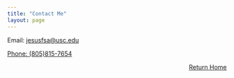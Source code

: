 ```yaml
---
title: "Contact Me"
layout: page 
---
```


Email: [jesusfsa@usc.edu](mailto:jesusfsa@usc.edu) 

[Phone: (805)815-7654](tel:+18058157654)

<script src="https://platform.linkedin.com/badges/js/profile.js" async defer type="text/javascript"></script>

<div class="badge-base LI-profile-badge" data-locale="en_US" data-size="medium" data-theme="dark" data-type="VERTICAL" data-vanity="jesus-sanchez1" data-version="v1"><a class="badge-base__link LI-simple-link" href="https://www.linkedin.com/in/jesus-sanchez1?trk=profile-badge"></div>

<div style="text-align: right;">
  
  <a href="/index">Return Home</a>
  
</div>
